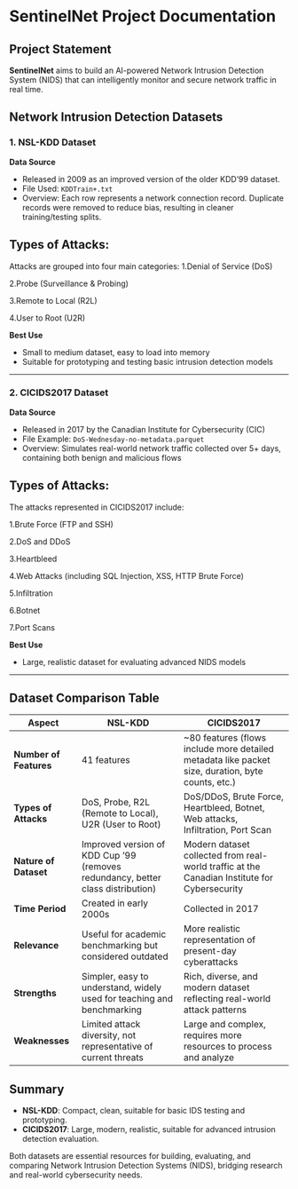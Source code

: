 # SentinelNet Project Documentation

## Project Statement

**SentinelNet** aims to build an AI-powered Network Intrusion Detection System (NIDS) that can intelligently monitor and secure network traffic in real time.  
## Network Intrusion Detection Datasets

### 1. NSL-KDD Dataset

**Data Source**  
- Released in 2009 as an improved version of the older KDD’99 dataset.  
- File Used: `KDDTrain+.txt`  
- Overview: Each row represents a network connection record. Duplicate records were removed to reduce bias, resulting in cleaner training/testing splits.

## Types of Attacks:
Attacks are grouped into four main categories:
1.Denial of Service (DoS)

2.Probe (Surveillance & Probing)

3.Remote to Local (R2L)

4.User to Root (U2R)


**Best Use**  
- Small to medium dataset, easy to load into memory  
- Suitable for prototyping and testing basic intrusion detection models  

-----------------------------------------------------------------------------------------------
### 2. CICIDS2017 Dataset

**Data Source**  
- Released in 2017 by the Canadian Institute for Cybersecurity (CIC)  
- File Example: `DoS-Wednesday-no-metadata.parquet`  
- Overview: Simulates real-world network traffic collected over 5+ days, containing both benign and malicious flows

## Types of Attacks:
The attacks represented in CICIDS2017 include:

1.Brute Force (FTP and SSH)

2.DoS and DDoS

3.Heartbleed

4.Web Attacks (including SQL Injection, XSS, HTTP Brute Force)

5.Infiltration

6.Botnet

7.Port Scans

**Best Use**  
- Large, realistic dataset for evaluating advanced NIDS models  
---------------------------------------------------------------------------------------------

## Dataset Comparison Table

| Aspect                 | **NSL-KDD**                                                                     | **CICIDS2017**                                                                                     |
| ---------------------- | ------------------------------------------------------------------------------- | -------------------------------------------------------------------------------------------------- |
| **Number of Features** | 41 features                                                                     | \~80 features (flows include more detailed metadata like packet size, duration, byte counts, etc.) |
| **Types of Attacks**   | DoS, Probe, R2L (Remote to Local), U2R (User to Root)                           | DoS/DDoS, Brute Force, Heartbleed, Botnet, Web attacks, Infiltration, Port Scan                    |
| **Nature of Dataset**  | Improved version of KDD Cup ’99 (removes redundancy, better class distribution) | Modern dataset collected from real-world traffic at the Canadian Institute for Cybersecurity       |
| **Time Period**        | Created in early 2000s                                                          | Collected in 2017                                                                                  |
| **Relevance**          | Useful for academic benchmarking but considered outdated                        | More realistic representation of present-day cyberattacks                                          |
| **Strengths**          | Simpler, easy to understand, widely used for teaching and benchmarking          | Rich, diverse, and modern dataset reflecting real-world attack patterns                            |
| **Weaknesses**         | Limited attack diversity, not representative of current threats                 | Large and complex, requires more resources to process and analyze                                  |


## Summary

- **NSL-KDD**: Compact, clean, suitable for basic IDS testing and prototyping.  
- **CICIDS2017**: Large, modern, realistic, suitable for advanced intrusion detection evaluation.  

Both datasets are essential resources for building, evaluating, and comparing Network Intrusion Detection Systems (NIDS), bridging research and real-world cybersecurity needs.
